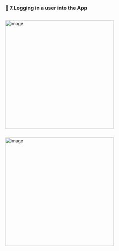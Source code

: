 ### 🔷 7.Logging in a user into the App

```swift

```

<img width="350" alt="image" src="">

```swift

```

<img width="350" alt="image" src="">
